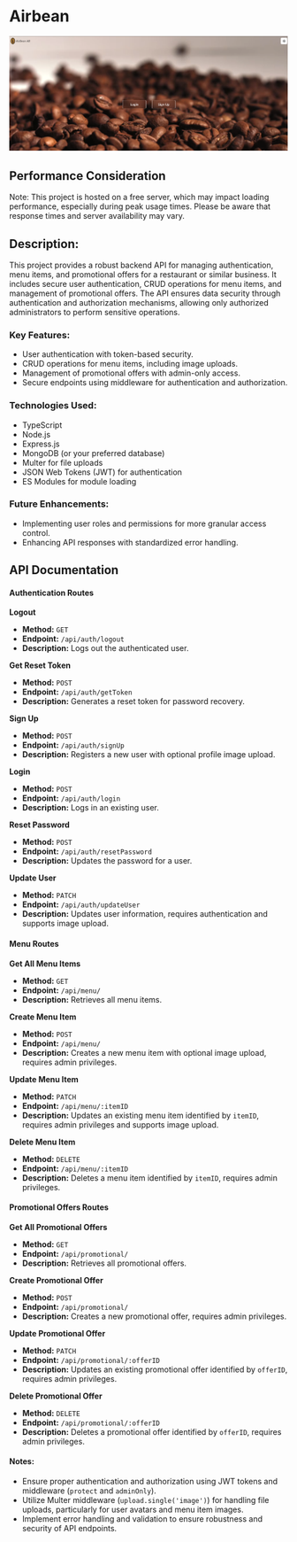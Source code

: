# Airbean

![Preview of the main page](/server/public/img/Ariben-Admin-preview.png)

## Performance Consideration

Note: This project is hosted on a free server, which may impact loading performance, especially during peak usage times. Please be aware that response times and server availability may vary.

## Description:

This project provides a robust backend API for managing authentication, menu items, and promotional offers for a restaurant or similar business. It includes secure user authentication, CRUD operations for menu items, and management of promotional offers. The API ensures data security through authentication and authorization mechanisms, allowing only authorized administrators to perform sensitive operations.

### Key Features:

- User authentication with token-based security.
- CRUD operations for menu items, including image uploads.
- Management of promotional offers with admin-only access.
- Secure endpoints using middleware for authentication and authorization.

### Technologies Used:

- TypeScript
- Node.js
- Express.js
- MongoDB (or your preferred database)
- Multer for file uploads
- JSON Web Tokens (JWT) for authentication
- ES Modules for module loading

### Future Enhancements:

- Implementing user roles and permissions for more granular access control.
- Enhancing API responses with standardized error handling.

## API Documentation

#### Authentication Routes

**Logout**

- **Method:** `GET`
- **Endpoint:** `/api/auth/logout`
- **Description:** Logs out the authenticated user.

**Get Reset Token**

- **Method:** `POST`
- **Endpoint:** `/api/auth/getToken`
- **Description:** Generates a reset token for password recovery.

**Sign Up**

- **Method:** `POST`
- **Endpoint:** `/api/auth/signUp`
- **Description:** Registers a new user with optional profile image upload.

**Login**

- **Method:** `POST`
- **Endpoint:** `/api/auth/login`
- **Description:** Logs in an existing user.

**Reset Password**

- **Method:** `POST`
- **Endpoint:** `/api/auth/resetPassword`
- **Description:** Updates the password for a user.

**Update User**

- **Method:** `PATCH`
- **Endpoint:** `/api/auth/updateUser`
- **Description:** Updates user information, requires authentication and supports image upload.

#### Menu Routes

**Get All Menu Items**

- **Method:** `GET`
- **Endpoint:** `/api/menu/`
- **Description:** Retrieves all menu items.

**Create Menu Item**

- **Method:** `POST`
- **Endpoint:** `/api/menu/`
- **Description:** Creates a new menu item with optional image upload, requires admin privileges.

**Update Menu Item**

- **Method:** `PATCH`
- **Endpoint:** `/api/menu/:itemID`
- **Description:** Updates an existing menu item identified by `itemID`, requires admin privileges and supports image upload.

**Delete Menu Item**

- **Method:** `DELETE`
- **Endpoint:** `/api/menu/:itemID`
- **Description:** Deletes a menu item identified by `itemID`, requires admin privileges.

#### Promotional Offers Routes

**Get All Promotional Offers**

- **Method:** `GET`
- **Endpoint:** `/api/promotional/`
- **Description:** Retrieves all promotional offers.

**Create Promotional Offer**

- **Method:** `POST`
- **Endpoint:** `/api/promotional/`
- **Description:** Creates a new promotional offer, requires admin privileges.

**Update Promotional Offer**

- **Method:** `PATCH`
- **Endpoint:** `/api/promotional/:offerID`
- **Description:** Updates an existing promotional offer identified by `offerID`, requires admin privileges.

**Delete Promotional Offer**

- **Method:** `DELETE`
- **Endpoint:** `/api/promotional/:offerID`
- **Description:** Deletes a promotional offer identified by `offerID`, requires admin privileges.

#### Notes:

- Ensure proper authentication and authorization using JWT tokens and middleware (`protect` and `adminOnly`).
- Utilize Multer middleware (`upload.single('image')`) for handling file uploads, particularly for user avatars and menu item images.
- Implement error handling and validation to ensure robustness and security of API endpoints.
